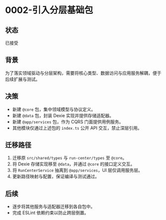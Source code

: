 # 0002-引入分层基础包

## 状态
已接受

## 背景
为了落实领域驱动与分层架构，需要将核心类型、数据访问与应用服务解耦，便于后续扩展与测试。

## 决策
- 新建 `@core` 包，集中领域模型与协议定义。
- 新建 `@data` 包，封装 Dexie 实现并提供存储适配器。
- 新建 `@app/services` 包，作为 CQRS 门面提供用例服务。
- 其他模块仅通过上述包的 `index.ts` 公开 API 交互，禁止深层引用。

## 迁移路径
1. 迁移原 `src/shared/types` 与 `run-center/types` 至 `@core`。
2. 将 Dexie 存储实现移至 `@data`，并通过 `@core` 的接口定义交互。
3. 将 `RunCenterService` 抽离到 `@app/services`，UI 层仅调用服务层。
4. 更新路径映射与配置，保证编译与测试通过。

## 后续
- 逐步将其他服务与适配器迁移到各自包中。
- 完成 ESLint 依赖约束以防止跨层倒置。
